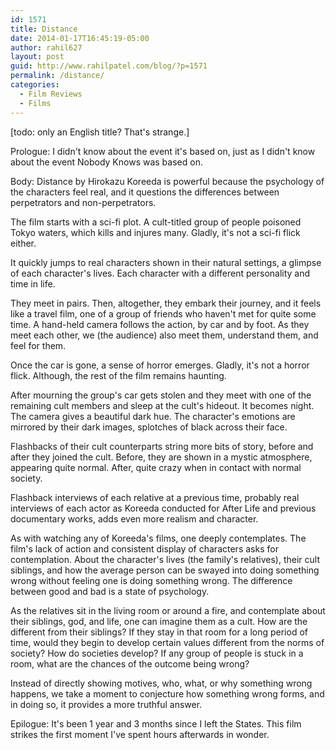 ```yaml
---
id: 1571
title: Distance
date: 2014-01-17T16:45:19-05:00
author: rahil627
layout: post
guid: http://www.rahilpatel.com/blog/?p=1571
permalink: /distance/
categories:
  - Film Reviews
  - Films
---
```

[todo: only an English title? That's strange.]

Prologue:
I didn't know about the event it's based on, just as I didn't know about the event Nobody Knows was based on.

Body:
Distance by Hirokazu Koreeda is powerful because the psychology of the characters feel real, and it questions the differences between perpetrators and non-perpetrators.

The film starts with a sci-fi plot. A cult-titled group of people poisoned Tokyo waters, which kills and injures many. Gladly, it's not a sci-fi flick either.

It quickly jumps to real characters shown in their natural settings, a glimpse of each character's lives. Each character with a different personality and time in life.

They meet in pairs. Then, altogether, they embark their journey, and it feels like a travel film, one of a group of friends who haven't met for quite some time. A hand-held camera follows the action, by car and by foot. As they meet each other, we (the audience) also meet them, understand them, and feel for them.

Once the car is gone, a sense of horror emerges. Gladly, it's not a horror flick. Although, the rest of the film remains haunting.

After mourning the group's car gets stolen and they meet with one of the remaining cult members and sleep at the cult's hideout. It becomes night. The camera gives a beautiful dark hue. The character's emotions are mirrored by their dark images, splotches of black across their face.

Flashbacks of their cult counterparts string more bits of story, before and after they joined the cult. Before, they are shown in a mystic atmosphere, appearing quite normal. After, quite crazy when in contact with normal society.

Flashback interviews of each relative at a previous time, probably real interviews of each actor as Koreeda conducted for After Life and previous documentary works, adds even more realism and character.

As with watching any of Koreeda's films, one deeply contemplates. The film's lack of action and consistent display of characters asks for contemplation. About the character's lives (the family's relatives), their cult siblings, and how the average person can be swayed into doing something wrong without feeling one is doing something wrong. The difference between good and bad is a state of psychology.

As the relatives sit in the living room or around a fire, and contemplate about their siblings, god, and life, one can imagine them as a cult. How are the different from their siblings? If they stay in that room for a long period of time, would they begin to develop certain values different from the norms of society? How do societies develop? If any group of people is stuck in a room, what are the chances of the outcome being wrong?

Instead of directly showing motives, who, what, or why something wrong happens, we take a moment to conjecture how something wrong forms, and in doing so, it provides a more truthful answer.

Epilogue:
It's been 1 year and 3 months since I left the States. This film strikes the first moment I've spent hours afterwards in wonder.